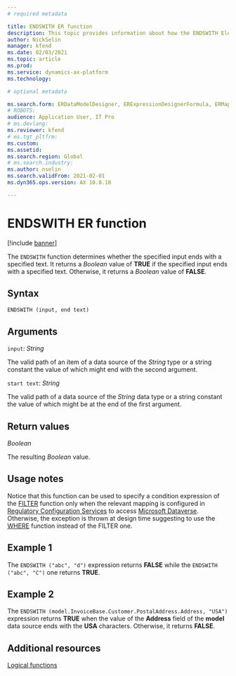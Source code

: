 ```yaml
---
# required metadata

title: ENDSWITH ER function
description: This topic provides information about how the ENDSWITH Electronic reporting (ER) function is used.
author: NickSelin
manager: kfend
ms.date: 02/03/2021
ms.topic: article
ms.prod: 
ms.service: dynamics-ax-platform
ms.technology: 

# optional metadata

ms.search.form: ERDataModelDesigner, ERExpressionDesignerFormula, ERMappedFormatDesigner, ERModelMappingDesigner
# ROBOTS: 
audience: Application User, IT Pro
# ms.devlang: 
ms.reviewer: kfend
# ms.tgt_pltfrm: 
ms.custom: 
ms.assetid: 
ms.search.region: Global
# ms.search.industry: 
ms.author: nselin
ms.search.validFrom: 2021-02-01
ms.dyn365.ops.version: AX 10.0.18

---
```


# ENDSWITH ER function

[!include [banner](../includes/banner.md)]

The `ENDSWITH` function determines whether the specified input ends with a specified text. It returns a *Boolean* value of **TRUE** if the specified input ends with a specified text. Otherwise, it returns a *Boolean* value of **FALSE**.

## Syntax

```vb
ENDSWITH (input, end text)
```

## Arguments

`input`: *String*

The valid path of an item of a data source of the *String* type or a string constant the value of which might end with the second argument.

`start text`: *String*

The valid path of a data source of the *String* data type or a string constant the value of which might be at the end of the first argument.

## Return values

*Boolean*

The resulting *Boolean* value.

## Usage notes

Notice that this function can be used to specify a condition expression of the [FILTER](er-functions-list-filter.md) function only when the relevant mapping is configured in [Regulatory Configuration Services](https://docs.microsoft.com/dynamics365/finance/localizations/rcs-globalization-feature) to access [Microsoft Dataverse](https://docs.microsoft.com/dynamics365/fin-ops-core/dev-itpro/data-entities/data-integration-cds). Otherwise, the exception is thrown at design time suggesting to use the [WHERE](er-functions-list-where.md) function instead of the FILTER one.

## Example 1

The `ENDSWITH ("abc", "d")` expression returns **FALSE** while the `ENDSWITH ("abc", "C")` one returns **TRUE**.

## Example 2

The `ENDSWITH (model.InvoiceBase.Customer.PostalAddress.Address, "USA")` expression returns **TRUE** when the value of the **Address** field of the **model** data source ends with the **USA** characters. Otherwise, it returns **FALSE**.

## Additional resources

[Logical functions](er-functions-category-logical.md)
